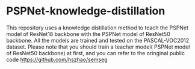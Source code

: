 # PSPNet-knowledge-distillation
This repository uses a knowledge distillation method to teach the PSPNet model of ResNet18 backbone with the PSPNet model of ResNet50 backbone. All the models are trained and tested on the PASCAL-VOC2012 dataset.
Please note that you should train a teacher model( PSPNet model of ResNet50 backbone) at first, and you can refer to the oringinal public code https://github.com/hszhao/semseg
